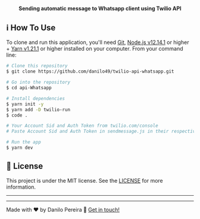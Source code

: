 
<h4 align="center">
  Sending automatic message to Whatsapp client using Twilio API
</h4>

## :information_source: How To Use

To clone and run this application, you'll need [Git](https://git-scm.com), [Node.js v12.14.1][nodejs] or higher + [Yarn v1.21.1][yarn] or higher installed on your computer. From your command line:

```bash
# Clone this repository
$ git clone https://github.com/danilo49/twilio-api-whatsapp.git

# Go into the repository
$ cd api-Whatsapp

# Install dependencies
$ yarn init -y
$ yarn add -D twilio-run
$ code .

# Your Account Sid and Auth Token from twilio.com/console
# Paste Account Sid and Auth Token in sendmessage.js in their respective variables

# Run the app
$ yarn dev

```
## :memo: License
This project is under the MIT license. See the [LICENSE](https://github.com/danilo49/twilio-api-whatsapp/blob/master/LICENSE.md) for more information.

---
---

Made with ♥ by Danilo Pereira :wave: [Get in touch!](https://www.linkedin.com/in/danilopx/)

[nodejs]: https://nodejs.org/
[yarn]: https://yarnpkg.com/
[vc]: https://code.visualstudio.com/
